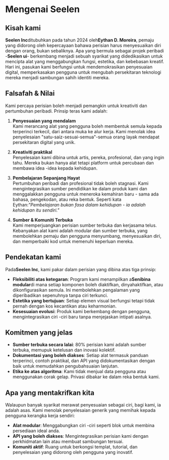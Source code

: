 # Mengenai Seelen

## Kisah kami

**Seelen Inc**ditubuhkan pada tahun 2024 oleh**Eythan D. Moreira**, pemaju yang didorong oleh kepercayaan bahawa perisian harus menyesuaikan diri dengan orang, bukan sebaliknya. Apa yang bermula sebagai projek peribadi -**Seelen ui**- berkembang menjadi sebuah syarikat yang didedikasikan untuk mencipta alat yang menggabungkan fungsi, estetika, dan kebebasan kreatif. Hari ini, pasukan kami berfungsi untuk mendemokrasikan penyesuaian digital, memperkasakan pengguna untuk mengubah persekitaran teknologi mereka menjadi sambungan sahih identiti mereka.

## Falsafah & Nilai

Kami percaya perisian boleh menjadi pemangkin untuk kreativiti dan pertumbuhan peribadi. Prinsip teras kami adalah:

1. **Penyesuaian yang mendalam**\
   Kami merancang alat yang pengguna boleh membentuk semula kepada terperinci terkecil, dari antara muka ke alur kerja. Kami menolak idea penyelesaian "satu-saiz-sesuai-semua"-semua orang layak mendapat persekitaran digital yang unik.

2. **Kreativiti praktikal**\
   Penyelesaian kami dibina untuk artis, pereka, profesional, dan yang ingin tahu. Mereka bukan hanya alat tetapi platform untuk percubaan dan membawa idea -idea kepada kehidupan.

3. **Pembelajaran Sepanjang Hayat**\
   Pertumbuhan peribadi dan profesional tidak boleh stagnasi. Kami mengintegrasikan sumber pendidikan ke dalam produk kami dan menggalakkan pengguna untuk meneroka kemahiran baru - sama ada bahasa, pengekodan, atau reka bentuk. Seperti kata Eythan:*"Pembelajaran bukan fasa dalam kehidupan - ia adalah kehidupan itu sendiri."*

4. **Sumber & Komuniti Terbuka**\
   Kami memperjuangkan perisian sumber terbuka dan kerjasama telus. Kebanyakan alat kami adalah modular dan sumber terbuka, yang membolehkan pemaju dan pengguna menyumbang, menyesuaikan diri, dan memperbaiki kod untuk memenuhi keperluan mereka.

## Pendekatan kami

Pada**Seelen Inc**, kami pakar dalam perisian yang dibina atas tiga prinsip:

* **Fleksibiliti atas ketegaran**: Program kami menampilkan a**Senibina modular**di mana setiap komponen boleh diaktifkan, dinyahaktifkan, atau dikonfigurasikan semula. Ini membolehkan pengalaman yang diperibadikan sepenuhnya tanpa ciri terkunci.
* **Estetika yang bertujuan**: Setiap elemen visual berfungsi tetapi tidak pernah dengan kos kecantikan atau keharmonian.
* **Kesesuaian evolusi**: Produk kami berkembang dengan pengguna, mengintegrasikan ciri -ciri baru tanpa menjejaskan intipati asalnya.

## Komitmen yang jelas

* **Sumber terbuka secara lalai**: 80% perisian kami adalah sumber terbuka, memupuk ketelusan dan inovasi kolektif.
* **Dokumentasi yang boleh diakses**: Setiap alat termasuk panduan terperinci, contoh praktikal, dan API yang didokumentasikan dengan baik untuk memudahkan pengubahsuaian lanjutan.
* **Etika ke atas algoritma**: Kami tidak menjual data pengguna atau menggunakan corak gelap. Privasi dibakar ke dalam reka bentuk kami.

## Apa yang mentakrifkan kita

Walaupun banyak syarikat merawat penyesuaian sebagai ciri, bagi kami, ia adalah asas. Kami menolak penyelesaian generik yang memihak kepada pengguna kerangka kerja sendiri:

* **Alat modular**: Menggabungkan ciri -ciri seperti blok untuk membina persediaan ideal anda.
* **API yang boleh diakses**: Mengintegrasikan perisian kami dengan perkhidmatan lain atau membuat sambungan tersuai.
* **Komuniti aktif**: Ruang untuk berkongsi templat, tutorial, dan penyelesaian yang didorong oleh pengguna yang inovatif.
